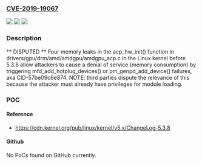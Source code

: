 ### [CVE-2019-19067](https://cve.mitre.org/cgi-bin/cvename.cgi?name=CVE-2019-19067)
![](https://img.shields.io/static/v1?label=Product&message=n%2Fa&color=blue)
![](https://img.shields.io/static/v1?label=Version&message=n%2Fa&color=blue)
![](https://img.shields.io/static/v1?label=Vulnerability&message=n%2Fa&color=brighgreen)

### Description

** DISPUTED ** Four memory leaks in the acp_hw_init() function in drivers/gpu/drm/amd/amdgpu/amdgpu_acp.c in the Linux kernel before 5.3.8 allow attackers to cause a denial of service (memory consumption) by triggering mfd_add_hotplug_devices() or pm_genpd_add_device() failures, aka CID-57be09c6e874. NOTE: third parties dispute the relevance of this because the attacker must already have privileges for module loading.

### POC

#### Reference
- https://cdn.kernel.org/pub/linux/kernel/v5.x/ChangeLog-5.3.8

#### Github
No PoCs found on GitHub currently.

